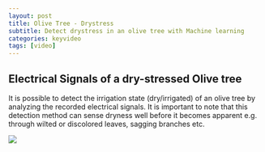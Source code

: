 ```yaml
---
layout: post
title: Olive Tree - Drystress
subtitle: Detect drystress in an olive tree with Machine learning
categories: keyvideo
tags: [video]
---
```


## Electrical Signals of a dry-stressed Olive tree 
It is possible to detect the irrigation state (dry/irrigated) of an olive tree by analyzing the recorded electrical signals. It is important to note that this detection method can sense dryness well before it becomes apparent e.g. through wilted or discolored leaves, sagging branches etc.

![](//www.youtube.com/watch?v=dyzDln_mJnY)


